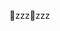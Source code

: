 zzz                                                   z z z                                                                                                     
